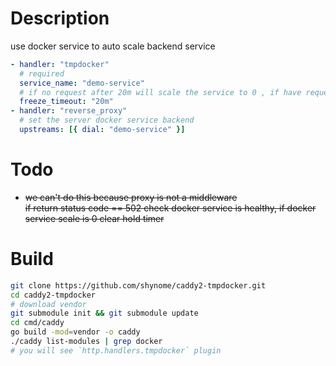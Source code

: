 # Description

use docker service to auto scale backend service

```yaml
- handler: "tmpdocker"
  # required
  service_name: "demo-service"
  # if no request after 20m will scale the service to 0 , if have request will scale to 1
  freeze_timeout: "20m"
- handler: "reverse_proxy"
  # set the server docker service backend
  upstreams: [{ dial: "demo-service" }]
```

# Todo

- <del>
  we can't do this because proxy is not a middleware<br/>
  if return status code == 502 check docker service is healthy, if docker service scale is 0 clear hold timer
  </del>

# Build

```sh
git clone https://github.com/shynome/caddy2-tmpdocker.git
cd caddy2-tmpdocker
# download vendor
git submodule init && git submodule update
cd cmd/caddy
go build -mod=vendor -o caddy
./caddy list-modules | grep docker
# you will see `http.handlers.tmpdocker` plugin
```
